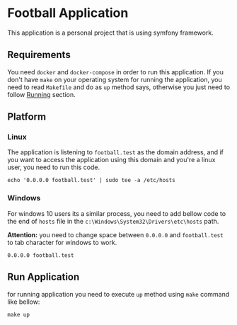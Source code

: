 # Football Application

This application is a personal project that is using symfony framework. 

## Requirements

You need `docker` and `docker-compose` in order to run this application.
If you don't have `make` on your operating system for running the application,
you need to read `Makefile` and do as `up` method says, otherwise you just need
to follow [Running](#run-application) section.

## Platform

### Linux

The application is listening to `football.test` as the domain address, and if you want to access
the application using this domain and you're a linux user, you need to run this code.

```shell
echo '0.0.0.0 football.test' | sudo tee -a /etc/hosts
```

### Windows

For windows 10 users its a similar process, you need to add bellow code to the end of `hosts` file
in the `c:\Windows\System32\Drivers\etc\hosts` path.

**Attention:** you need to change space between `0.0.0.0` and `football.test` to tab character
for windows to work.

```shell
0.0.0.0 football.test
```

## Run Application

for running application you need to execute `up` method using `make` command
like bellow:

```shell
make up
```
